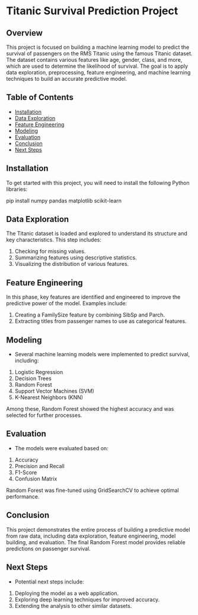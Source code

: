 
# Titanic Survival Prediction Project

## Overview

This project is focused on building a machine learning model to predict the survival of passengers on the RMS Titanic using the famous Titanic dataset. The dataset contains various features like age, gender, class, and more, which are used to determine the likelihood of survival. The goal is to apply data exploration, preprocessing, feature engineering, and machine learning techniques to build an accurate predictive model.

## Table of Contents

- [Installation](#installation)
- [Data Exploration](#data-exploration)
- [Feature Engineering](#feature-engineering)
- [Modeling](#modeling)
- [Evaluation](#evaluation)
- [Conclusion](#conclusion)
- [Next Steps](#next-steps)

## Installation

To get started with this project, you will need to install the following Python libraries:

pip install numpy pandas matplotlib scikit-learn

## Data Exploration
The Titanic dataset is loaded and explored to understand its structure and key characteristics. This step includes:

1. Checking for missing values.
2. Summarizing features using descriptive statistics.
3. Visualizing the distribution of various features.
   
## Feature Engineering
In this phase, key features are identified and engineered to improve the predictive power of the model. Examples include:

1. Creating a FamilySize feature by combining SibSp and Parch.
2. Extracting titles from passenger names to use as categorical features.

## Modeling
- Several machine learning models were implemented to predict survival, including:
1. Logistic Regression
2. Decision Trees
3. Random Forest
4. Support Vector Machines (SVM)
5. K-Nearest Neighbors (KNN)
   
Among these, Random Forest showed the highest accuracy and was selected for further processes.

## Evaluation
- The models were evaluated based on:
1. Accuracy
2. Precision and Recall
3. F1-Score
4. Confusion Matrix
   
Random Forest was fine-tuned using GridSearchCV to achieve optimal performance.

## Conclusion
This project demonstrates the entire process of building a predictive model from raw data, including data exploration, feature engineering, model building, and evaluation. The final Random Forest model provides reliable predictions on passenger survival.

## Next Steps
- Potential next steps include:
1. Deploying the model as a web application.
2. Exploring deep learning techniques for improved accuracy.
3. Extending the analysis to other similar datasets.
